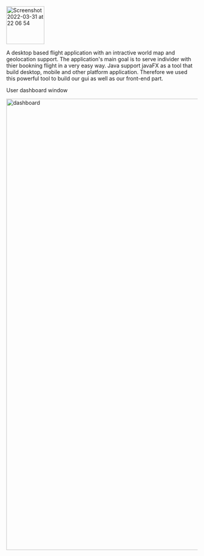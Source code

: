 
<img width="100" alt="Screenshot 2022-03-31 at 22 06 54" src="https://user-images.githubusercontent.com/51061202/161141094-c33fadd2-2135-41b8-b047-fdcdc209d465.png">

A desktop based flight application with an intractive world map and geolocation support.
The application's main goal is to serve individer with thier bookning flight in a very easy way.
Java support javaFX as a tool that build desktop, mobile and other platform application. Therefore we used this powerful tool to build our gui as well as our front-end part.




User dashboard window

<img width="1191" alt="dashboard" src="https://user-images.githubusercontent.com/51061202/161140330-5d37c566-af3f-4f54-afad-b8d1a07cddc6.png">
